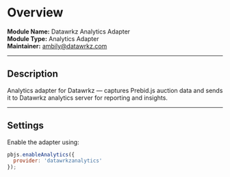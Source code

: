 # Overview

**Module Name:** Datawrkz Analytics Adapter  
**Module Type:** Analytics Adapter  
**Maintainer:** ambily@datawrkz.com

---

## Description

Analytics adapter for Datawrkz — captures Prebid.js auction data and sends it to Datawrkz analytics server for reporting and insights.

---

## Settings

Enable the adapter using:

```js
pbjs.enableAnalytics({
  provider: 'datawrkzanalytics'
});

